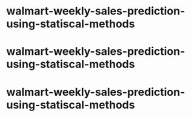 # walmart-weekly-sales-prediction-using-statiscal-methods
# walmart-weekly-sales-prediction-using-statiscal-methods
# walmart-weekly-sales-prediction-using-statiscal-methods

